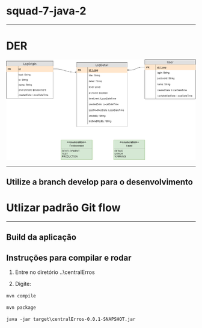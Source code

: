 # squad-7-java-2

---
# DER

![Alt text](centralerros.png?raw=true "DER - Central Erros")

----

## Utilize a branch develop para o desenvolvimento
# Utlizar padrão Git flow
---
## Build da aplicação

Instruções para compilar e rodar
----

1. Entre no diretório ..\centralErros

2. Digite:

`mvn compile`

`mvn package`

`java -jar target\centralErros-0.0.1-SNAPSHOT.jar`
